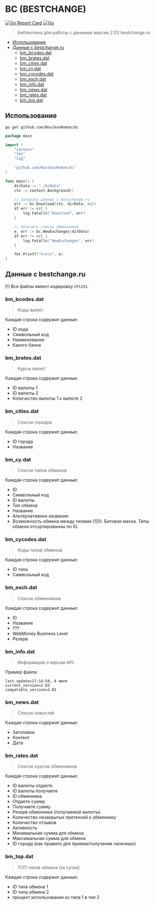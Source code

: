 # BC (BESTCHANGE)

[![Go Report Card](https://goreportcard.com/badge/github.com/NovikovRoman/bc)](https://goreportcard.com/report/github.com/NovikovRoman/bc)
[![Go](https://github.com/NovikovRoman/bc/actions/workflows/go.yml/badge.svg)](https://github.com/NovikovRoman/bc/actions/workflows/go.yml)

> Библиотека для работы с данными версии 2.03 bestchange.ru

- [Использование](#использование)
- [Данные с bestchange.ru](#данные-с-bestchangeru)
  - [bm_bcodes.dat](#bm_bcodesdat)
  - [bm_brates.dat](#bm_bratesdat)
  - [bm_cities.dat](#bm_citiesdat)
  - [bm_cy.dat](#bm_cydat)
  - [bm_cycodes.dat](#bm_cycodesdat)
  - [bm_exch.dat](#bm_exchdat)
  - [bm_info.dat](#bm_infodat)
  - [bm_news.dat](#bm_newsdat)
  - [bm_rates.dat](#bm_ratesdat)
  - [bm_top.dat](#bm_topdat)

## Использование

```shell
go get github.com/NovikovRoman/bc
```

```go
package main

import (
    "context"
    "fmt"
    "log"

    "github.com/NovikovRoman/bc"
)

func main() {
    dirData := "./bcData"
    ctx := context.Background()

    // Загрузка данных с bestchange.ru
    err := bc.Download(ctx, dirData, nil)
    if err != nil {
        log.Fatalln("Download", err)
    }

    // Получить список обменников
    e, err := bc.NewExchanges(dirData)
    if err != nil {
        log.Fatalln("NewExchanges", err)
    }

    fmt.Printf("%+v\n", e)
}

```

## Данные с bestchange.ru

[!] Все файлы имеют кодировку `CP1251`.

### bm_bcodes.dat

> Коды валют

Каждая строка содержит данные:

- ID кода
- Символьный код
- Наименование
- Какого банка

### bm_brates.dat

> Курсы валют

Каждая строка содержит данные:

- ID валюты 1
- ID валюты 2
- Количество валюты 1 к валюте 2

### bm_cities.dat

> Список городов

Каждая строка содержит данные:

- ID города
- Название

### bm_cy.dat

> Список типов обменов

Каждая строка содержит данные:

- ID
- Символьный код
- ID валюты
- Тип обмена
- Название
- Альтернативное название
- Возможность обмена между типами (1|0). Битовая маска. Типы обмена отсортированны по ID.

### bm_cycodes.dat

> Коды типов обменов

Каждая строка содержит данные:

- ID типа
- Символьный код

### bm_exch.dat

> Список обменников

Каждая строка содержит данные:

- ID
- Название
- ???
- WebMoney Business Level
- Резерв

### bm_info.dat

> Информация о версии API.

Пример файла:

```plain
last_update=17:14:58, 4 июля
current_version=2.03
compatible_version=2.02
```

### bm_news.dat

> Список новостей

Каждая строка содержит данные:

- Заголовок
- Контент
- Дата

### bm_rates.dat

> Список курсов обменников

Каждая строка содержит данные:

- ID валюты отдаете
- ID валюты получаете
- ID обменника
- Отдаете сумму
- Получаете сумму
- Резерв обменника (получаемой валюты)
- Количество незакрытых претензий к обменнику
- Количество отзывов
- Активность
- Минимальная сумма для обмена
- Максимальная сумма для обмена
- ID города (как правило для приема/получения наличных)

### bm_top.dat

> ТОП типов обмена (за сутки)

Каждая строка содержит данные:

- ID типа обмена 1
- ID типа обмена 2
- процент использования из типа 1 в тип 2
